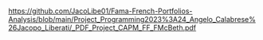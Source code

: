 #
https://github.com/JacoLibe01/Fama-French-Portfolios-Analysis/blob/main/Project_Programming2023%3A24_Angelo_Calabrese%26Jacopo_Liberati/_PDF_Project_CAPM_FF_FMcBeth.pdf
